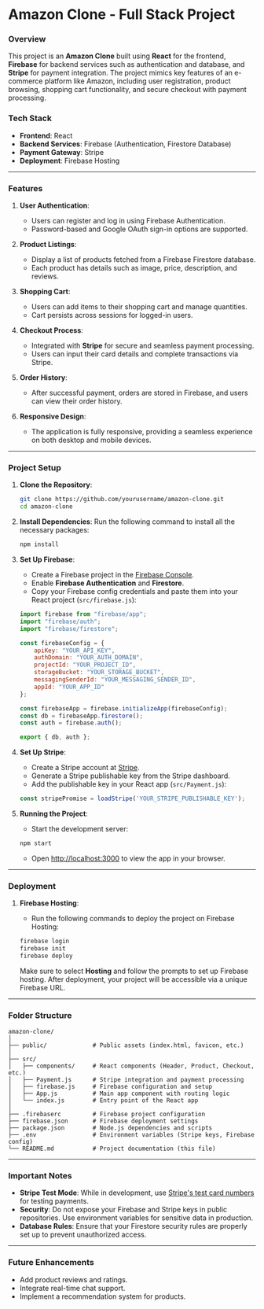 # Amazon Clone - Full Stack Project

### Overview
This project is an **Amazon Clone** built using **React** for the frontend, **Firebase** for backend services such as authentication and database, and **Stripe** for payment integration. The project mimics key features of an e-commerce platform like Amazon, including user registration, product browsing, shopping cart functionality, and secure checkout with payment processing.

### Tech Stack
- **Frontend**: React
- **Backend Services**: Firebase (Authentication, Firestore Database)
- **Payment Gateway**: Stripe
- **Deployment**: Firebase Hosting

---

### Features
1. **User Authentication**:
   - Users can register and log in using Firebase Authentication.
   - Password-based and Google OAuth sign-in options are supported.

2. **Product Listings**:
   - Display a list of products fetched from a Firebase Firestore database.
   - Each product has details such as image, price, description, and reviews.

3. **Shopping Cart**:
   - Users can add items to their shopping cart and manage quantities.
   - Cart persists across sessions for logged-in users.

4. **Checkout Process**:
   - Integrated with **Stripe** for secure and seamless payment processing.
   - Users can input their card details and complete transactions via Stripe.

5. **Order History**:
   - After successful payment, orders are stored in Firebase, and users can view their order history.
   
6. **Responsive Design**:
   - The application is fully responsive, providing a seamless experience on both desktop and mobile devices.

---

### Project Setup

1. **Clone the Repository**:
   ```bash
   git clone https://github.com/yourusername/amazon-clone.git
   cd amazon-clone
   ```

2. **Install Dependencies**:
   Run the following command to install all the necessary packages:
   ```bash
   npm install
   ```

3. **Set Up Firebase**:
   - Create a Firebase project in the [Firebase Console](https://console.firebase.google.com/).
   - Enable **Firebase Authentication** and **Firestore**.
   - Copy your Firebase config credentials and paste them into your React project (`src/firebase.js`):
   ```javascript
   import firebase from "firebase/app";
   import "firebase/auth";
   import "firebase/firestore";

   const firebaseConfig = {
       apiKey: "YOUR_API_KEY",
       authDomain: "YOUR_AUTH_DOMAIN",
       projectId: "YOUR_PROJECT_ID",
       storageBucket: "YOUR_STORAGE_BUCKET",
       messagingSenderId: "YOUR_MESSAGING_SENDER_ID",
       appId: "YOUR_APP_ID"
   };

   const firebaseApp = firebase.initializeApp(firebaseConfig);
   const db = firebaseApp.firestore();
   const auth = firebase.auth();

   export { db, auth };
   ```

4. **Set Up Stripe**:
   - Create a Stripe account at [Stripe](https://stripe.com).
   - Generate a Stripe publishable key from the Stripe dashboard.
   - Add the publishable key in your React app (`src/Payment.js`):
   ```javascript
   const stripePromise = loadStripe('YOUR_STRIPE_PUBLISHABLE_KEY');
   ```

5. **Running the Project**:
   - Start the development server:
   ```bash
   npm start
   ```
   - Open [http://localhost:3000](http://localhost:3000) to view the app in your browser.

---

### Deployment

1. **Firebase Hosting**:
   - Run the following commands to deploy the project on Firebase Hosting:
   ```bash
   firebase login
   firebase init
   firebase deploy
   ```

   Make sure to select **Hosting** and follow the prompts to set up Firebase hosting. After deployment, your project will be accessible via a unique Firebase URL.

---

### Folder Structure
```
amazon-clone/
│
├── public/             # Public assets (index.html, favicon, etc.)
│
├── src/
│   ├── components/     # React components (Header, Product, Checkout, etc.)
│   ├── Payment.js      # Stripe integration and payment processing
│   ├── firebase.js     # Firebase configuration and setup
│   ├── App.js          # Main app component with routing logic
│   └── index.js        # Entry point of the React app
│
├── .firebaserc         # Firebase project configuration
├── firebase.json       # Firebase deployment settings
├── package.json        # Node.js dependencies and scripts
├── .env                # Environment variables (Stripe keys, Firebase config)
└── README.md           # Project documentation (this file)
```

---

### Important Notes
- **Stripe Test Mode**: While in development, use [Stripe's test card numbers](https://stripe.com/docs/testing) for testing payments.
- **Security**: Do not expose your Firebase and Stripe keys in public repositories. Use environment variables for sensitive data in production.
- **Database Rules**: Ensure that your Firestore security rules are properly set up to prevent unauthorized access.

---

### Future Enhancements
- Add product reviews and ratings.
- Integrate real-time chat support.
- Implement a recommendation system for products.


